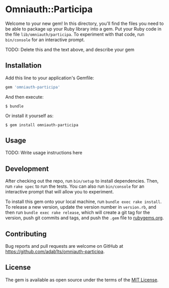 # Omniauth::Participa

Welcome to your new gem! In this directory, you'll find the files you need to be able to package up your Ruby library into a gem. Put your Ruby code in the file `lib/omniauth/participa`. To experiment with that code, run `bin/console` for an interactive prompt.

TODO: Delete this and the text above, and describe your gem

## Installation

Add this line to your application's Gemfile:

```ruby
gem 'omniauth-participa'
```

And then execute:

    $ bundle

Or install it yourself as:

    $ gem install omniauth-participa

## Usage

TODO: Write usage instructions here

## Development

After checking out the repo, run `bin/setup` to install dependencies. Then, run `rake spec` to run the tests. You can also run `bin/console` for an interactive prompt that will allow you to experiment.

To install this gem onto your local machine, run `bundle exec rake install`. To release a new version, update the version number in `version.rb`, and then run `bundle exec rake release`, which will create a git tag for the version, push git commits and tags, and push the `.gem` file to [rubygems.org](https://rubygems.org).

## Contributing

Bug reports and pull requests are welcome on GitHub at https://github.com/adab1ts/omniauth-participa.


## License

The gem is available as open source under the terms of the [MIT License](http://opensource.org/licenses/MIT).
